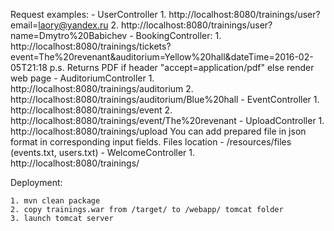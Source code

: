 Request examples:
    - UserController
        1. http://localhost:8080/trainings/user?email=laory@yandex.ru
        2. http://localhost:8080/trainings/user?name=Dmytro%20Babichev
    - BookingController:
        1. http://localhost:8080/trainings/tickets?event=The%20revenant&auditorium=Yellow%20hall&dateTime=2016-02-05T21:18
        p.s. Returns PDF if header "accept=application/pdf" else render web page
    - AuditoriumController
        1. http://localhost:8080/trainings/auditorium
        2. http://localhost:8080/trainings/auditorium/Blue%20hall
    - EventController
        1. http://localhost:8080/trainings/event
        2. http://localhost:8080/trainings/event/The%20revenant
    - UploadController
        1. http://localhost:8080/trainings/upload
        You can add prepared file in json format in corresponding input fields.
        Files location - /resources/files (events.txt, users.txt)
    - WelcomeController
        1. http://localhost:8080/trainings/

Deployment:
    
    1. mvn clean package 
    2. copy trainings.war from /target/ to /webapp/ tomcat folder
    3. launch tomcat server